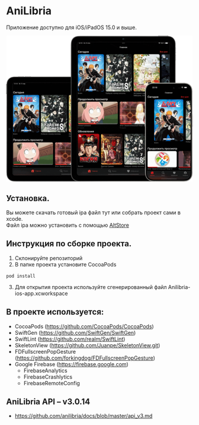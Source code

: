 # AniLibria

Приложение доступно для iOS/iPadOS 15.0 и выше.

![gif](https://github.com/MNasybullin/README-Helper/blob/anilibria/dark-light.gif)

## Установка.
Вы можете скачать готовый ipa файл тут или собрать проект сами в xcode.  
Файл ipa можно установить с помощью [AltStore](https://altstore.io)

## Инструкция по сборке проекта.
1) Склонируйте репозиторий
2) В папке проекта установите CocoaPods
```
pod install
```
3) Для открытия проекта используйте сгенерированный файл Anilibria-ios-app.xcworkspace

## В проекте используется:
- CocoaPods (https://github.com/CocoaPods/CocoaPods)
- SwiftGen (https://github.com/SwiftGen/SwiftGen)
- SwiftLint (https://github.com/realm/SwiftLint)
- SkeletonView (https://github.com/Juanpe/SkeletonView.git)
- FDFullscreenPopGesture (https://github.com/forkingdog/FDFullscreenPopGesture)
- Google Firebase (https://firebase.google.com)
    - FirebaseAnalytics
    - FirebaseCrashlytics
    - FirebaseRemoteConfig

## AniLibria API – v3.0.14
- https://github.com/anilibria/docs/blob/master/api_v3.md
